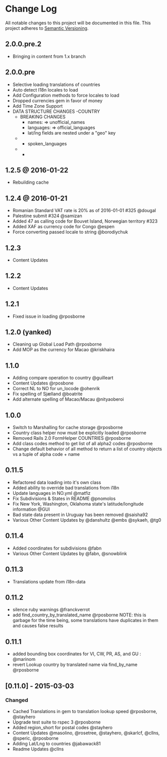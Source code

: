 # Change Log
All notable changes to this project will be documented in this file.
This project adheres to [Semantic Versioning](http://semver.org/).

## 2.0.0.pre.2
- Bringing in content from 1.x branch

## 2.0.0.pre
- Selective loading translations of countries
- Auto detect I18n locales to load
- Add Configuration methods to force locales to load
- Dropped currencies gem in favor of money
- Add Time Zone Support
- DATA STRUCTURE CHANGES
  -COUNTRY
    - BREAKING CHANGES
      - names: => unofficial_names
      - languages: => official_languages
      - lat/lng fields are nested under a "geo" key
    - + spoken_languages
    - +


## 1.2.5 @ 2016-01-22
- Rebuilding cache

## 1.2.4 @ 2016-01-21
- Romanian Standard VAT rate is 20% as of 2016-01-01 #325 @dougal
- Palestine submit #324 @samizan
- Added 47 as calling code for Bouvet Island, Norwegian territory #323
- Added XAF as currency code for Congo @espen
- Force converting passed locale to string @borodiychuk

## 1.2.3
- Content Updates

## 1.2.2
- Content Updates

## 1.2.1
- Fixed issue in loading @rposborne

## 1.2.0 (yanked)
- Cleaning up Global Load Path @rposborne
- Add MOP as the currency for Macao @kriskhaira

## 1.1.0
- Adding compare operation to country @guilleart
- Content Updates @rposbone
- Correct NL to NO for un_locode @ohenrik
- Fix spelling of Sjælland @boatrite
- Add alternate spelling of Macao/Macau @nityaoberoi

## 1.0.0
- Switch to Marshalling for cache storage @rposborne
- Country class helper now must be explicitly loaded @rposborne
- Removed Rails 2.0 FormHelper COUNTRIES @rposborne
- Add class codes method to get list of all alpha2 codes @rposborne
- Change default behavior of all method to return a list of country objects vs a tuple of alpha code + name

## 0.11.5
- Refactored data loading into it's own class
- Added ability to override bad translations from i18n
- Update languages in NO.yml @matfiz
- Fix Subdivisions & States in README @pnomolos
- Fix New York, Washington, Oklahoma state's latitude/longitude information @GUI
- Bad state data present in Uruguay has been removed @saisha92
- Various Other Content Updates by @danshultz @embs @sykaeh, @tg0

## 0.11.4
- Added coordinates for subdivisions @fabn
- Various Other Content Updates by @fabn, @snowblink

## 0.11.3
- Translations update from i18n-data

## 0.11.2
- silence ruby warnings @franckverrot
- add find_country_by_translated_name @rposborne NOTE: this is garbage for the
  time being, some translations have duplicates in them and causes false results

## 0.11.1
- added bounding box coordinates for VI, CW, PR, AS, and GU : @marinom
- revert Lookup country by translated name via find_by_name @rposborne

## [0.11.0] - 2015-03-03
### Changed
- Cached Translations in gem to translation lookup speed @rposborne, @stayhero
- Upgrade test suite to rspec 3 @rposborne
- Added region_short for postal codes @stayhero
- Content Updates @masolino, @rosetree, @stayhero, @skarlcf, @cllns, @speric, @rposborne
- Adding Lat/Lng to countries @jabawack81
- Readme Updates @cllns
